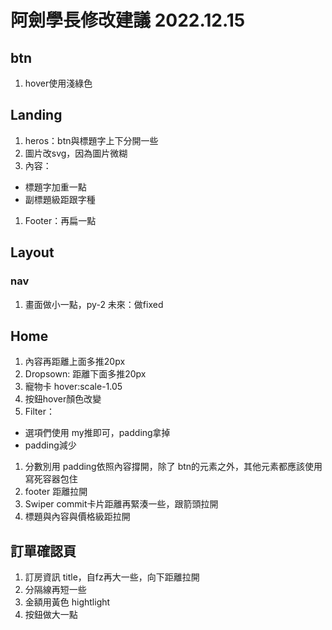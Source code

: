 # 阿劍學長修改建議 2022.12.15

## btn
1. hover使用淺綠色

## Landing
1. heros：btn與標題字上下分開一些
1. 圖片改svg，因為圖片微糊
1. 內容：
* 標題字加重一點
* 副標題級距跟字種
1. Footer：再扁一點


## Layout
### nav
1. 畫面做小一點，py-2
未來：做fixed

## Home
1. 內容再距離上面多推20px
1. Dropsown: 距離下面多推20px
1. 寵物卡 hover:scale-1.05
1. 按鈕hover顏色改變
1. Filter：
* 選項們使用 my推即可，padding拿掉
* padding減少
1. 分數別用 padding依照內容撐開，除了 btn的元素之外，其他元素都應該使用寫死容器包住
1. footer 距離拉開
1. Swiper commit卡片距離再緊湊一些，跟箭頭拉開
1. 標題與內容與價格級距拉開

## 訂單確認頁
1. 訂房資訊 title，自fz再大一些，向下距離拉開
1. 分隔線再短一些
1. 金額用黃色 hightlight
1. 按鈕做大一點







